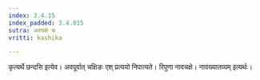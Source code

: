 ```yaml
---
index: 3.4.15
index_padded: 3.4.015
sutra: अवचक्षे च
vritti: kashika

---
```

कृत्यर्थे छन्दसि इत्येव। अवपूर्वात् चक्षिङः एश् प्रत्ययो निपात्यते। रिपुणा नावचक्षे। नावख्यातव्यम् इत्यर्थः।